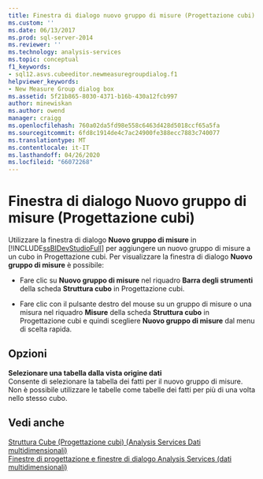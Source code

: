 ```yaml
---
title: Finestra di dialogo nuovo gruppo di misure (Progettazione cubi) | Microsoft Docs
ms.custom: ''
ms.date: 06/13/2017
ms.prod: sql-server-2014
ms.reviewer: ''
ms.technology: analysis-services
ms.topic: conceptual
f1_keywords:
- sql12.asvs.cubeeditor.newmeasuregroupdialog.f1
helpviewer_keywords:
- New Measure Group dialog box
ms.assetid: 5f21b865-8030-4371-b16b-430a12fcb997
author: minewiskan
ms.author: owend
manager: craigg
ms.openlocfilehash: 760a02da5fd98e558c6463d428d5018ccf65a5fa
ms.sourcegitcommit: 6fd8c1914de4c7ac24900fe388ecc7883c740077
ms.translationtype: MT
ms.contentlocale: it-IT
ms.lasthandoff: 04/26/2020
ms.locfileid: "66072268"
---
```

# <a name="new-measure-group-dialog-box-cube-designer"></a>Finestra di dialogo Nuovo gruppo di misure (Progettazione cubi)
  Utilizzare la finestra di dialogo **Nuovo gruppo di misure** in [!INCLUDE[ssBIDevStudioFull](../includes/ssbidevstudiofull-md.md)] per aggiungere un nuovo gruppo di misure a un cubo in Progettazione cubi. Per visualizzare la finestra di dialogo **Nuovo gruppo di misure** è possibile:  
  
-   Fare clic su **Nuovo gruppo di misure** nel riquadro **Barra degli strumenti** della scheda **Struttura cubo** in Progettazione cubi.  
  
-   Fare clic con il pulsante destro del mouse su un gruppo di misure o una misura nel riquadro **Misure** della scheda **Struttura cubo** in Progettazione cubi e quindi scegliere **Nuovo gruppo di misure** dal menu di scelta rapida.  
  
## <a name="options"></a>Opzioni  
 **Selezionare una tabella dalla vista origine dati**  
 Consente di selezionare la tabella dei fatti per il nuovo gruppo di misure. Non è possibile utilizzare le tabelle come tabelle dei fatti per più di una volta nello stesso cubo.  
  
## <a name="see-also"></a>Vedi anche  
 [Struttura Cube &#40;Progettazione cubi&#41; &#40;Analysis Services Dati multidimensionali&#41;](cube-structure-cube-designer-analysis-services-multidimensional-data.md)   
 [Finestre di progettazione e finestre di dialogo Analysis Services &#40;dati multidimensionali&#41;](analysis-services-designers-and-dialog-boxes-multidimensional-data.md)  
  
  
